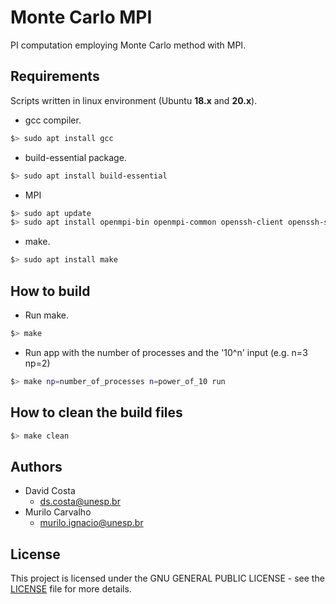 # Monte Carlo MPI

PI computation employing Monte Carlo method with MPI.

## Requirements

Scripts written in linux environment (Ubuntu **18.x** and **20.x**).

- gcc compiler.
```bash
$> sudo apt install gcc 
```
- build-essential package.
```bash
$> sudo apt install build-essential 
```
- MPI
```bash
$> sudo apt update
$> sudo apt install openmpi-bin openmpi-common openssh-client openssh-server libopenmpi-dev
```
- make.
```bash
$> sudo apt install make 
```

## How to build

- Run make.
```bash
$> make
```
- Run app with the number of processes and the '10^n' input (e.g. n=3 np=2)
```bash
$> make np=number_of_processes n=power_of_10 run
```

## How to clean the build files
```bash
$> make clean
```

## Authors
- David Costa
    - [ds.costa@unesp.br](mailto:ds.costa@unesp.br)
- Murilo Carvalho 
    - [murilo.ignacio@unesp.br](mailto:murilo.ignacio@unesp.br)

## License
This project is licensed under the GNU GENERAL PUBLIC LICENSE - see the [LICENSE](LICENSE) file for more details.